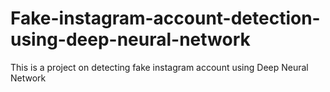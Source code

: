 # Fake-instagram-account-detection-using-deep-neural-network

This is a project on detecting fake instagram account using Deep Neural Network
